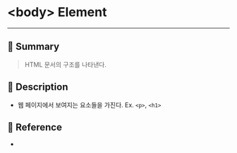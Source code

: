 # \<body\> Element
---
## 📌 Summary
> HTML 문서의 구조를 나타낸다.
## 📌 Description
- 웹 페이지에서 보여지는 요소들을 가진다.
	Ex. `<p>`, `<h1>`
## 📌 Reference
- 